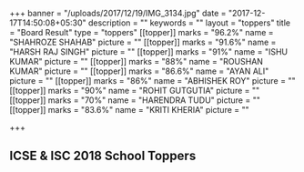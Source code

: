 +++
banner = "/uploads/2017/12/19/IMG_3134.jpg"
date = "2017-12-17T14:50:08+05:30"
description = ""
keywords = ""
layout = "toppers"
title = "Board Result"
type = "toppers"
[[topper]]
marks = "96.2%"
name = "SHAHROZE SHAHAB"
picture = ""
[[topper]]
marks = "91.6%"
name = "HARSH RAJ SINGH"
picture = ""
[[topper]]
marks = "91%"
name = "ISHU KUMAR"
picture = ""
[[topper]]
marks = "88%"
name = "ROUSHAN KUMAR"
picture = ""
[[topper]]
marks = "86.6%"
name = "AYAN ALI"
picture = ""
[[topper]]
marks = "86%"
name = "ABHISHEK ROY"
picture = ""
[[topper]]
marks = "90%"
name = "ROHIT GUTGUTIA"
picture = ""
[[topper]]
marks = "70%"
name = "HARENDRA TUDU"
picture = ""
[[topper]]
marks = "83.6%"
name = "KRITI KHERIA"
picture = ""

+++
## ICSE & ISC 2018 School Toppers